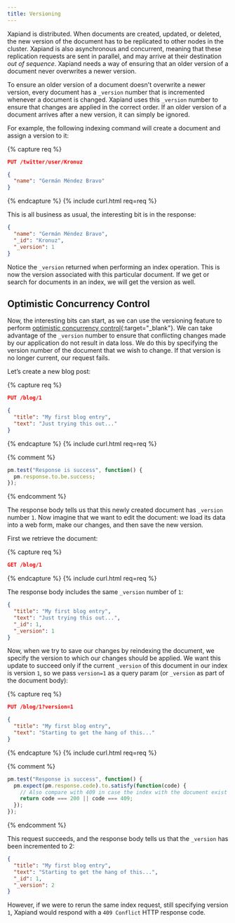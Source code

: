 ```yaml
---
title: Versioning
---
```


Xapiand is distributed. When documents are created, updated, or deleted, the
new version of the document has to be replicated to other nodes in the cluster.
Xapiand is also asynchronous and concurrent, meaning that these replication
requests are sent in parallel, and may arrive at their destination
_out of sequence_. Xapiand needs a way of ensuring that an older version of a
document never overwrites a newer version.

To ensure an older version of a document doesn't overwrite a newer version,
every document has a `_version` number that is incremented whenever a document
is changed. Xapiand uses this `_version` number to ensure that changes are
applied in the correct order. If an older version of a document arrives after a
new version, it can simply be ignored.

For example, the following indexing command will create a document and assign
a version to it:

{% capture req %}

```json
PUT /twitter/user/Kronuz

{
  "name": "Germán Méndez Bravo"
}
```
{% endcapture %}
{% include curl.html req=req %}

This is all business as usual, the interesting bit is in the response:

```json
{
  "name": "Germán Méndez Bravo",
  "_id": "Kronuz",
  "_version": 1
}
```

Notice the `_version` returned when performing an index operation. This is now
the version associated with this particular document. If we get or search for
documents in an index, we will get the version as well.


## Optimistic Concurrency Control

Now, the interesting bits can start, as we can use the versioning feature to
perform [optimistic concurrency control](https://en.wikipedia.org/wiki/Optimistic_concurrency_control){:target="_blank"}.
We can take advantage of the `_version` number to ensure that conflicting
changes made by our application do not result in data loss. We do this by
specifying the version number of the document that we wish to change. If
that version is no longer current, our request fails.

Let’s create a new blog post:

{% capture req %}

```json
PUT /blog/1

{
  "title": "My first blog entry",
  "text": "Just trying this out..."
}
```
{% endcapture %}
{% include curl.html req=req %}

{% comment %}
```js
pm.test("Response is success", function() {
  pm.response.to.be.success;
});
```
{% endcomment %}

The response body tells us that this newly created document has `_version`
number `1`. Now imagine that we want to edit the document: we load its data into
a web form, make our changes, and then save the new version.

First we retrieve the document:

{% capture req %}

```json
GET /blog/1
```
{% endcapture %}
{% include curl.html req=req %}

The response body includes the same `_version` number of `1`:

```json
{
  "title": "My first blog entry",
  "text": "Just trying this out...",
  "_id": 1,
  "_version": 1
}
```

Now, when we try to save our changes by reindexing the document, we specify the
version to which our changes should be applied. We want this update to succeed
only if the current `_version` of this document in our index is version `1`, so
we pass `version=1` as a query param (or `_version` as part of the document body):

{% capture req %}

```json
PUT /blog/1?version=1

{
  "title": "My first blog entry",
  "text": "Starting to get the hang of this..."
}
```
{% endcapture %}
{% include curl.html req=req %}

{% comment %}
```js
pm.test("Response is success", function() {
  pm.expect(pm.response.code).to.satisfy(function(code) {
    // Also compare with 409 in case the index with the document exist already with the same version
    return code === 200 || code === 409;
  });
});
```
{% endcomment %}

This request succeeds, and the response body tells us that the `_version` has
been incremented to 2:

```json
{
  "title": "My first blog entry",
  "text": "Starting to get the hang of this...",
  "_id": 1,
  "_version": 2
}
```

However, if we were to rerun the same index request, still specifying
version `1`, Xapiand would respond with a `409 Conflict` HTTP response code.
